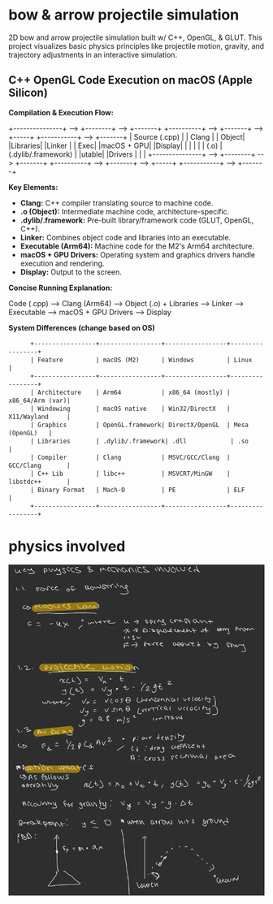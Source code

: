 # bow & arrow projectile simulation  

2D bow and arrow projectile simulation built w/ C++, OpenGL, & GLUT. This project visualizes basic physics principles like projectile motion, gravity, and trajectory adjustments in an interactive simulation.

## C++ OpenGL Code Execution on macOS (Apple Silicon)

**Compilation & Execution Flow:**

+---------------+ --> +--------+ --> +-------+ +----------+ --> +-------+ --> +-----+ +-----------+ --> +-------+
| Source (.cpp) |     | Clang  |     | Object| |Libraries|     |Linker |     | Exec| |macOS + GPU|     |Display|
|               |     |        |     | (.o)  | (.dylib/.framework) |         |utable| |Drivers    |     |       |
+---------------+ --> +--------+ --> +-------+ +----------+ --> +-------+ --> +-----+ +-----------+ --> +-------+


**Key Elements:**

* **Clang:** C++ compiler translating source to machine code.
* **.o (Object):** Intermediate machine code, architecture-specific.
* **.dylib/.framework:** Pre-built library/framework code (GLUT, OpenGL, C++).
* **Linker:** Combines object code and libraries into an executable.
* **Executable (Arm64):** Machine code for the M2's Arm64 architecture.
* **macOS + GPU Drivers:** Operating system and graphics drivers handle execution and rendering.
* **Display:** Output to the screen.

**Concise Running Explanation:**

Code (.cpp) --> Clang (Arm64) --> Object (.o) + Libraries --> Linker --> Executable --> macOS + GPU Drivers --> Display


**System Differences (change based on OS)**

          +-----------------+-----------------+-----------------+-----------------+
          | Feature         | macOS (M2)      | Windows         | Linux           |
          +-----------------+-----------------+-----------------+-----------------+
          | Architecture    | Arm64           | x86_64 (mostly) | x86_64/Arm (var)|
          | Windowing       | macOS native    | Win32/DirectX   | X11/Wayland     |
          | Graphics        | OpenGL.framework| DirectX/OpenGL  | Mesa (OpenGL)   |
          | Libraries       | .dylib/.framework| .dll            | .so             |
          | Compiler        | Clang           | MSVC/GCC/Clang  | GCC/Clang       |
          | C++ Lib         | libc++          | MSVCRT/MinGW    | libstdc++       |
          | Binary Format   | Mach-O          | PE              | ELF             |
          +-----------------+-----------------+-----------------+-----------------+



# physics involved 
![work shown](stuff.png) 
